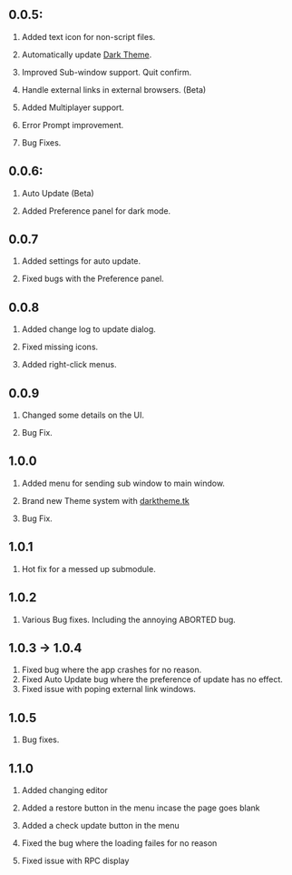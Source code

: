 ## 0.0.5:
1. Added text icon for non-script files.

2. Automatically update [Dark Theme](https://darktheme.tk).

3. Improved Sub-window support. Quit confirm.

4. Handle external links in external browsers. (Beta)

5. Added Multiplayer support.

6. Error Prompt improvement.

7. Bug Fixes.

## 0.0.6:
1. Auto Update (Beta)

2. Added Preference panel for dark mode.

## 0.0.7
1. Added settings for auto update.

2. Fixed bugs with the Preference panel.

## 0.0.8
1. Added change log to update dialog.

2. Fixed missing icons.

3. Added right-click menus.

## 0.0.9
1. Changed some details on the UI.
   
2. Bug Fix.

## 1.0.0

1. Added menu for sending sub window to main window.

2. Brand new Theme system with [darktheme.tk](www.darktheme.tk/themes)

3. Bug Fix.

## 1.0.1 

1. Hot fix for a messed up submodule.

## 1.0.2 

1. Various Bug fixes. Including the annoying ABORTED bug.

## 1.0.3 -> 1.0.4

1. Fixed bug where the app crashes for no reason.
2. Fixed Auto Update bug where the preference of update has no effect.
3. Fixed issue with poping external link windows.

## 1.0.5
1. Bug fixes.

## 1.1.0
1. Added changing editor

2. Added a restore button in the menu incase the page goes blank

3. Added a check update button in the menu

4. Fixed the bug where the loading failes for no reason

5. Fixed issue with RPC display